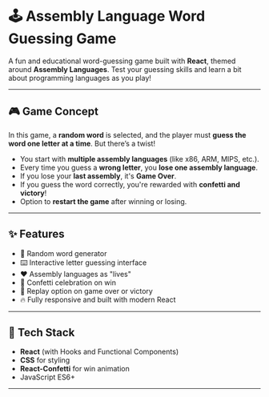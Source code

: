 # 🕹️ Assembly Language Word Guessing Game

A fun and educational word-guessing game built with **React**, themed around **Assembly Languages**. Test your guessing skills and learn a bit about programming languages as you play!

---

## 🎮 Game Concept

In this game, a **random word** is selected, and the player must **guess the word one letter at a time**. But there’s a twist!

- You start with **multiple assembly languages** (like x86, ARM, MIPS, etc.).
- Every time you guess a **wrong letter**, you **lose one assembly language**.
- If you lose your **last assembly**, it's **Game Over**.
- If you guess the word correctly, you're rewarded with **confetti and victory**!
- Option to **restart the game** after winning or losing.

---

## ✨ Features

- 🎲 Random word generator
- ⌨️ Interactive letter guessing interface
- ❤️ Assembly languages as "lives"
- 🎉 Confetti celebration on win
- 🔁 Replay option on game over or victory
- 🔥 Fully responsive and built with modern React

---

## 🧱 Tech Stack

- **React** (with Hooks and Functional Components)
- **CSS** for styling
- **React-Confetti** for win animation
- JavaScript ES6+

---





